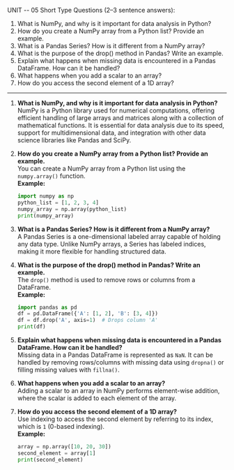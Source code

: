 UNIT -- 05
Short Type Questions (2–3 sentence answers):
1.	What is NumPy, and why is it important for data analysis in Python?
2.	How do you create a NumPy array from a Python list? Provide an example.
3.	What is a Pandas Series? How is it different from a NumPy array?
4.	What is the purpose of the drop() method in Pandas? Write an example.
5.	Explain what happens when missing data is encountered in a Pandas DataFrame. How can it be handled?
6.	What happens when you add a scalar to an array?
7.	How do you access the second element of a 1D array?
________________________________________



1. **What is NumPy, and why is it important for data analysis in Python?**  
   NumPy is a Python library used for numerical computations, offering efficient handling of large arrays and matrices along with a collection of mathematical functions. It is essential for data analysis due to its speed, support for multidimensional data, and integration with other data science libraries like Pandas and SciPy.

2. **How do you create a NumPy array from a Python list? Provide an example.**  
   You can create a NumPy array from a Python list using the `numpy.array()` function.  
   **Example:**  
   ```python
   import numpy as np
   python_list = [1, 2, 3, 4]
   numpy_array = np.array(python_list)
   print(numpy_array)
   ```

3. **What is a Pandas Series? How is it different from a NumPy array?**  
   A Pandas Series is a one-dimensional labeled array capable of holding any data type. Unlike NumPy arrays, a Series has labeled indices, making it more flexible for handling structured data.

4. **What is the purpose of the drop() method in Pandas? Write an example.**  
   The `drop()` method is used to remove rows or columns from a DataFrame.  
   **Example:**  
   ```python
   import pandas as pd
   df = pd.DataFrame({'A': [1, 2], 'B': [3, 4]})
   df = df.drop('A', axis=1)  # Drops column 'A'
   print(df)
   ```

5. **Explain what happens when missing data is encountered in a Pandas DataFrame. How can it be handled?**  
   Missing data in a Pandas DataFrame is represented as `NaN`. It can be handled by removing rows/columns with missing data using `dropna()` or filling missing values with `fillna()`.

6. **What happens when you add a scalar to an array?**  
   Adding a scalar to an array in NumPy performs element-wise addition, where the scalar is added to each element of the array.

7. **How do you access the second element of a 1D array?**  
   Use indexing to access the second element by referring to its index, which is `1` (0-based indexing).  
   **Example:**  
   ```python
   array = np.array([10, 20, 30])
   second_element = array[1]
   print(second_element)
   ```
